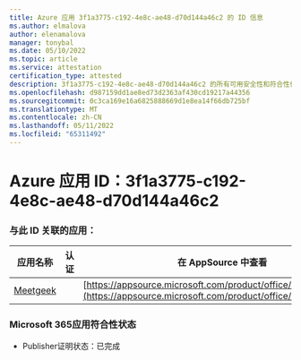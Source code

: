 ```yaml
---
title: Azure 应用 3f1a3775-c192-4e8c-ae48-d70d144a46c2 的 ID 信息
ms.author: elmalova
author: elenamalova
manager: tonybal
ms.date: 05/10/2022
ms.topic: article
ms.service: attestation
certification_type: attested
description: 3f1a3775-c192-4e8c-ae48-d70d144a46c2 的所有可用安全性和符合性信息信息。
ms.openlocfilehash: d987159dd1ae8ed73d2363af430cd19217a44356
ms.sourcegitcommit: 0c3ca169e16a6825888669d1e8ea14f66db725bf
ms.translationtype: MT
ms.contentlocale: zh-CN
ms.lasthandoff: 05/11/2022
ms.locfileid: "65311492"
---
```

# <a name="azure-app-id-3f1a3775-c192-4e8c-ae48-d70d144a46c2"></a>Azure 应用 ID：3f1a3775-c192-4e8c-ae48-d70d144a46c2


### <a name="apps-associated-with-this-id"></a>与此 ID 关联的应用：
| **应用名称** | **认证** | **在 AppSource 中查看** |
|--------------|---------------|-----------------------|
| [Meetgeek](../forward/WA200003720.md) |  | [https://appsource.microsoft.com/product/office/WA200003720](https://appsource.microsoft.com/product/office/WA200003720) |

### <a name="microsoft-365-app-compliance-status"></a>Microsoft 365应用符合性状态
- Publisher证明状态：已完成
